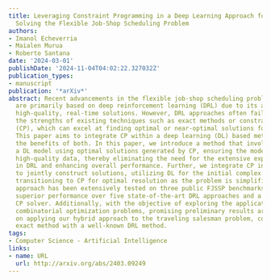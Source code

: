 ```yaml
---
title: Leveraging Constraint Programming in a Deep Learning Approach for Dynamically
  Solving the Flexible Job-Shop Scheduling Problem
authors:
- Imanol Echeverria
- Maialen Murua
- Roberto Santana
date: '2024-03-01'
publishDate: '2024-11-04T04:02:22.327032Z'
publication_types:
- manuscript
publication: '*arXiv*'
abstract: Recent advancements in the flexible job-shop scheduling problem (FJSSP)
  are primarily based on deep reinforcement learning (DRL) due to its ability to generate
  high-quality, real-time solutions. However, DRL approaches often fail to fully harness
  the strengths of existing techniques such as exact methods or constraint programming
  (CP), which can excel at finding optimal or near-optimal solutions for smaller instances.
  This paper aims to integrate CP within a deep learning (DL) based methodology, leveraging
  the benefits of both. In this paper, we introduce a method that involves training
  a DL model using optimal solutions generated by CP, ensuring the model learns from
  high-quality data, thereby eliminating the need for the extensive exploration typical
  in DRL and enhancing overall performance. Further, we integrate CP into our DL framework
  to jointly construct solutions, utilizing DL for the initial complex stages and
  transitioning to CP for optimal resolution as the problem is simplified. Our hybrid
  approach has been extensively tested on three public FJSSP benchmarks, demonstrating
  superior performance over five state-of-the-art DRL approaches and a widely-used
  CP solver. Additionally, with the objective of exploring the application to other
  combinatorial optimization problems, promising preliminary results are presented
  on applying our hybrid approach to the traveling salesman problem, combining an
  exact method with a well-known DRL method.
tags:
- Computer Science - Artificial Intelligence
links:
- name: URL
  url: http://arxiv.org/abs/2403.09249
---
```

